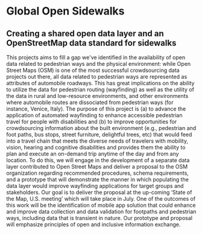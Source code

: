 # Global Open Sidewalks
## Creating a shared open data layer and an OpenStreetMap data standard for sidewalks

This projects aims to fill a gap we've identified in the availability of open data related to pedestrian ways and the physical environment: while Open Street Maps (OSM) is one of the most successful crowdsourcing data projects out there, all data related to pedestrian ways are represented as attributes of automobile roadways. This has great implications on the ability to utilize the data for pedestrian routing (wayfinding) as well as the utility of the data in rural and low-resource environments, and other environments where automobile routes are dissociated from pedestrian ways (for instance, Venice, Italy). The purpose of this project is (a) to advance the application of automated wayfinding to enhance accessible pedestrian travel for people with disabilities and (b) to improve opportunities for crowdsourcing information about the built environment (e.g., pedestrian and foot paths, bus stops, street furniture, delightful trees, etc) that would feed into a travel chain that meets the diverse needs of travelers with mobility, vision, hearing and cognitive disabilities and provides them the ability to plan and execute an on-demand trip anytime of the day and from any location.  To do this, we will engage in the development of a separate data layer contributed to Open Street Maps and deliver a proposal to the OSM organization regarding recommended procedures, schema requirements, and a prototype that will demonstrate the manner in which populating the data layer would improve wayfinding applications for target groups and stakeholders. Our goal is to deliver the proposal at the up-coming ‘State of the Map, U.S. meeting’ which will take place in July. One of the outcomes of this work will be the identification of mobile app solution that could enhance and improve data collection and data validation for footpaths and pedestrian ways, including data that is transient in nature. Our prototype and proposal will emphasize principles of open and inclusive information exchange.